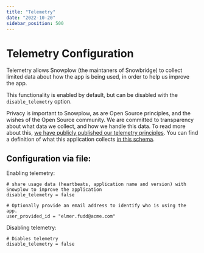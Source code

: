 ```yaml
---
title: "Telemetry"
date: "2022-10-20"
sidebar_position: 500
---
```


# Telemetry Configuration

Telemetry allows Snowplow (the maintaners of Snowbridge) to collect limited data about how the app is being used, in order to help us improve the app.

This functionality is enabled by default, but can be disabled with the `disable_telemetry` option.


Privacy is important to Snowplow, as are Open Source principles, and the wishes of the Open Source community. We are committed to transparency about what data we collect, and how we handle this data. To read more about this, [we have publicly published our telemetry principles](/docs/open-source-quick-start/what-is-the-quick-start-for-open-source/telemetry-principles/index.md). You can find a definition of what this application collects [in this schema](https://github.com/snowplow/iglu-central/blob/master/schemas/com.snowplowanalytics.oss/oss_context/jsonschema/1-0-1).

## Configuration via file:

Enabling telemetry:

```hcl
# share usage data (heartbeats, application name and version) with Snowplow to improve the application
disable_telemetry = false

# Optionally provide an email address to identify who is using the app.
user_provided_id = "elmer.fudd@acme.com"
```

Disabling telemetry:

```hcl
# Diables telemetry
disable_telemetry = false
```
